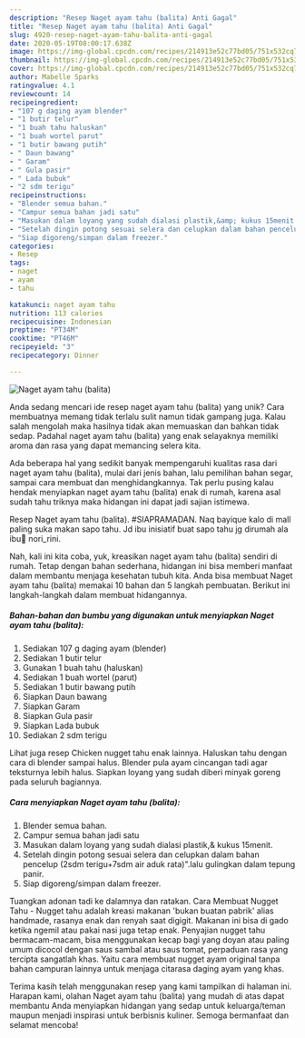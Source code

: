 ```yaml
---
description: "Resep Naget ayam tahu (balita) Anti Gagal"
title: "Resep Naget ayam tahu (balita) Anti Gagal"
slug: 4920-resep-naget-ayam-tahu-balita-anti-gagal
date: 2020-05-19T08:00:17.638Z
image: https://img-global.cpcdn.com/recipes/214913e52c77bd05/751x532cq70/naget-ayam-tahu-balita-foto-resep-utama.jpg
thumbnail: https://img-global.cpcdn.com/recipes/214913e52c77bd05/751x532cq70/naget-ayam-tahu-balita-foto-resep-utama.jpg
cover: https://img-global.cpcdn.com/recipes/214913e52c77bd05/751x532cq70/naget-ayam-tahu-balita-foto-resep-utama.jpg
author: Mabelle Sparks
ratingvalue: 4.1
reviewcount: 14
recipeingredient:
- "107 g daging ayam blender"
- "1 butir telur"
- "1 buah tahu haluskan"
- "1 buah wortel parut"
- "1 butir bawang putih"
- " Daun bawang"
- " Garam"
- " Gula pasir"
- " Lada bubuk"
- "2 sdm terigu"
recipeinstructions:
- "Blender semua bahan."
- "Campur semua bahan jadi satu"
- "Masukan dalam loyang yang sudah dialasi plastik,&amp; kukus 15menit."
- "Setelah dingin potong sesuai selera dan celupkan dalam bahan pencelup (2sdm terigu+7sdm air aduk rata)&#34;.lalu gulingkan dalam tepung panir."
- "Siap digoreng/simpan dalam freezer."
categories:
- Resep
tags:
- naget
- ayam
- tahu

katakunci: naget ayam tahu 
nutrition: 113 calories
recipecuisine: Indonesian
preptime: "PT34M"
cooktime: "PT46M"
recipeyield: "3"
recipecategory: Dinner

---
```



![Naget ayam tahu (balita)](https://img-global.cpcdn.com/recipes/214913e52c77bd05/751x532cq70/naget-ayam-tahu-balita-foto-resep-utama.jpg)

Anda sedang mencari ide resep naget ayam tahu (balita) yang unik? Cara membuatnya memang tidak terlalu sulit namun tidak gampang juga. Kalau salah mengolah maka hasilnya tidak akan memuaskan dan bahkan tidak sedap. Padahal naget ayam tahu (balita) yang enak selayaknya memiliki aroma dan rasa yang dapat memancing selera kita.

Ada beberapa hal yang sedikit banyak mempengaruhi kualitas rasa dari naget ayam tahu (balita), mulai dari jenis bahan, lalu pemilihan bahan segar, sampai cara membuat dan menghidangkannya. Tak perlu pusing kalau hendak menyiapkan naget ayam tahu (balita) enak di rumah, karena asal sudah tahu triknya maka hidangan ini dapat jadi sajian istimewa.

Resep Naget ayam tahu (balita). #SIAPRAMADAN. Naq bayique kalo di mall paling suka makan sapo tahu. Jd ibu inisiatif buat sapo tahu jg dirumah ala ibu🥰 nori_rini.


Nah, kali ini kita coba, yuk, kreasikan naget ayam tahu (balita) sendiri di rumah. Tetap dengan bahan sederhana, hidangan ini bisa memberi manfaat dalam membantu menjaga kesehatan tubuh kita. Anda bisa membuat Naget ayam tahu (balita) memakai 10 bahan dan 5 langkah pembuatan. Berikut ini langkah-langkah dalam membuat hidangannya.

<!--inarticleads1-->

##### Bahan-bahan dan bumbu yang digunakan untuk menyiapkan Naget ayam tahu (balita):

1. Sediakan 107 g daging ayam (blender)
1. Sediakan 1 butir telur
1. Gunakan 1 buah tahu (haluskan)
1. Sediakan 1 buah wortel (parut)
1. Sediakan 1 butir bawang putih
1. Siapkan  Daun bawang
1. Siapkan  Garam
1. Siapkan  Gula pasir
1. Siapkan  Lada bubuk
1. Sediakan 2 sdm terigu


Lihat juga resep Chicken nugget tahu enak lainnya. Haluskan tahu dengan cara di blender sampai halus. Blender pula ayam cincangan tadi agar teksturnya lebih halus. Siapkan loyang yang sudah diberi minyak goreng pada seluruh bagiannya. 

<!--inarticleads2-->

##### Cara menyiapkan Naget ayam tahu (balita):

1. Blender semua bahan.
1. Campur semua bahan jadi satu
1. Masukan dalam loyang yang sudah dialasi plastik,&amp; kukus 15menit.
1. Setelah dingin potong sesuai selera dan celupkan dalam bahan pencelup (2sdm terigu+7sdm air aduk rata)&#34;.lalu gulingkan dalam tepung panir.
1. Siap digoreng/simpan dalam freezer.


Tuangkan adonan tadi ke dalamnya dan ratakan. Cara Membuat Nugget Tahu - Nugget tahu adalah kreasi makanan &#39;bukan buatan pabrik&#39; alias handmade, rasanya enak dan renyah saat digigit. Makanan ini bisa di gado ketika ngemil atau pakai nasi juga tetap enak. Penyajian nugget tahu bermacam-macam, bisa menggunakan kecap bagi yang doyan atau paling umum dicocol dengan saus sambal atau saus tomat, perpaduan rasa yang tercipta sangatlah khas. Yaitu cara membuat nugget ayam original tanpa bahan campuran lainnya untuk menjaga citarasa daging ayam yang khas. 

Terima kasih telah menggunakan resep yang kami tampilkan di halaman ini. Harapan kami, olahan Naget ayam tahu (balita) yang mudah di atas dapat membantu Anda menyiapkan hidangan yang sedap untuk keluarga/teman maupun menjadi inspirasi untuk berbisnis kuliner. Semoga bermanfaat dan selamat mencoba!
